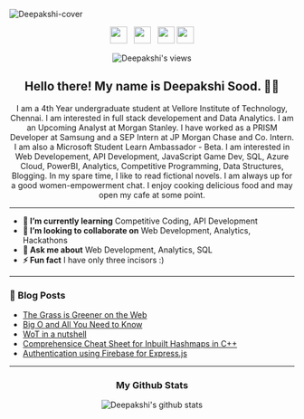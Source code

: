 ![Deepakshi-cover](https://github.com/deepakshisud/deepakshisud/blob/master/Cover.png)

<p align='center'>
 <a href="https://www.instagram.com/deepakshiiiiii/"><img height="30" src="https://github.com/stephenajulu/WaylonWalker/blob/main/icon/instagram.jpg?raw=true"></a>&nbsp;&nbsp;
<a href="https://twitter.com/DeepakshiSud"><img height="30" src="https://github.com/stephenajulu/WaylonWalker/blob/main/icon/twitter.png?raw=true"></a>&nbsp;&nbsp;
<a href="https://www.linkedin.com/in/deepakshi-sood-27b386174/"><img height="30" src="https://github.com/stephenajulu/WaylonWalker/blob/main/icon/linkedin.png?raw=true"></a>
 <a href="https://deepakshisood.medium.com/"><img height="30" src="https://cdn4.iconfinder.com/data/icons/social-media-2210/24/Medium-512.png"></a>
</p>
<div align='center'>
 
![Deepakshi's views](https://komarev.com/ghpvc/?username=deepakshisud)

</div>

<h2 align="center">Hello there! My name is Deepakshi Sood. 👋🤓</h2>
<p align="center">I am a 4th Year undergraduate student at Vellore Institute of Technology, Chennai. I am interested in full stack developement and Data Analytics. I am an Upcoming Analyst at Morgan Stanley. I have worked as a PRISM Developer at Samsung and a SEP Intern at JP Morgan Chase and Co. Intern. I am also a Microsoft Student Learn Ambassador - Beta. I am interested in Web Developement, API Development, JavaScript Game Dev, SQL, Azure Cloud, PowerBI, Analytics, Competitive Programming, Data Structures, Blogging.
In my spare time, I like to read fictional novels. I am always up for a good women-empowerment chat. I enjoy cooking delicious food and may open my cafe at some point. </p>

------------------------------------------------------------------------------------------------------------------------------------------------------------------------------
* **🌱 I’m currently learning** Competitive Coding, API Development
* **👯 I’m looking to collaborate on** Web Development, Analytics, Hackathons
* **💬 Ask me about** Web Development, Analytics, SQL
* **⚡ Fun fact** I have only three incisors :) 

-------------------------------------------------------------------------------------------------------------------------------------------------------------------------------

### 📰 Blog Posts
- [The Grass is Greener on the Web](https://deepakshisood.medium.com/the-grass-is-greener-on-the-web-f7d85612d410)
- [Big O and All You Need to Know](https://deepakshisood.medium.com/big-o-and-all-you-need-to-know-d71c9db52188)
- [WoT in a nutshell](https://deepakshisood.medium.com/web-of-things-in-a-nutshell-b137b5daad44)
- [Comprehensice Cheat Sheet for Inbuilt Hashmaps in C++](https://deepakshisood.medium.com/comprehensive-cheat-sheet-for-inbuilt-hashmaps-in-c-16c2f4ac6ce5)
- [Authentication using Firebase for Express.js](https://deepakshisood.medium.com/authentication-using-firebase-for-express-js-42dfb277c114)

-----------------------------------------------------------------------------------------------------------------------------------------------------------------------------

<div align='center' markdown="1">

### My Github Stats
 ![Deepakshi's github stats](https://github-readme-stats.vercel.app/api?username=deepakshisud&count_private=true)
 </div>
 

 


    
